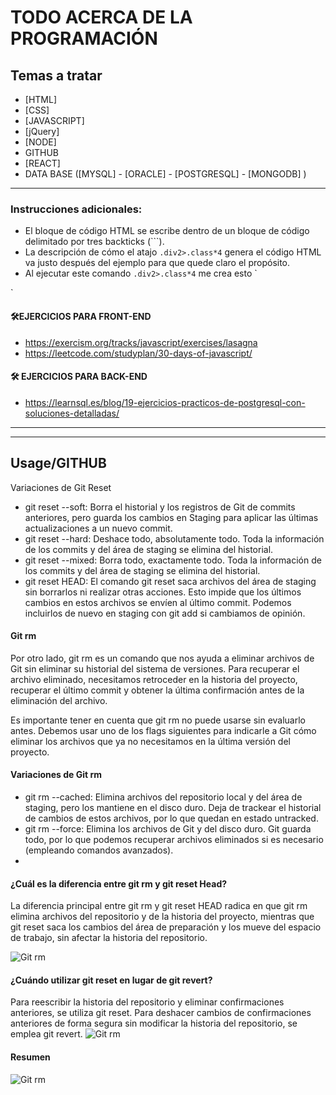 # TODO ACERCA DE LA PROGRAMACIÓN 


## Temas a tratar 
- [HTML]
- [CSS]
- [JAVASCRIPT]
- [jQuery]
- [NODE]
- GITHUB
- [REACT]
- DATA BASE ([MYSQL] - [ORACLE] - [POSTGRESQL] - [MONGODB] )
-------------------------------------------------------------



### Instrucciones adicionales:
- El bloque de código HTML se escribe dentro de un bloque de código delimitado por tres backticks (\`\`\`).
- La descripción de cómo el atajo `.div2>.class*4` genera el código HTML va justo después del ejemplo para que quede claro el propósito.
- Al ejecutar este comando `.div2>.class*4` me crea esto
`<div class="div2">
  <div class="class"></div>
  <div class="class"></div>
  <div class="class"></div>
  <div class="class"></div>
</div>
`


#### 🛠EJERCICIOS PARA FRONT-END
- https://exercism.org/tracks/javascript/exercises/lasagna
- https://leetcode.com/studyplan/30-days-of-javascript/


#### 🛠 EJERCICIOS PARA BACK-END
- https://learnsql.es/blog/19-ejercicios-practicos-de-postgresql-con-soluciones-detalladas/
---------------------------

---------------------------
## Usage/GITHUB
Variaciones de Git Reset

- git reset --soft:
  Borra el historial y los registros de Git de commits anteriores, pero guarda los cambios en Staging para aplicar las últimas actualizaciones a un nuevo commit.
- git reset --hard:
  Deshace todo, absolutamente todo. Toda la información de los commits y del área de staging se elimina del historial.
- git reset --mixed:
  Borra todo, exactamente todo. Toda la información de los commits y del área de staging se elimina del historial.
- git reset HEAD:
  El comando git reset saca archivos del área de staging sin borrarlos ni realizar otras acciones. Esto impide que los últimos cambios en estos archivos se envíen al último commit. Podemos incluirlos de nuevo en staging con git add si cambiamos de opinión.

#### Git rm
Por otro lado, git rm es un comando que nos ayuda a eliminar archivos de Git sin eliminar su historial del sistema de versiones. Para recuperar el archivo eliminado, necesitamos retroceder en la historia del proyecto, recuperar el último commit y obtener la última confirmación antes de la eliminación del archivo.

Es importante tener en cuenta que git rm no puede usarse sin evaluarlo antes. Debemos usar uno de los flags siguientes para indicarle a Git cómo eliminar los archivos que ya no necesitamos en la última versión del proyecto.

#### Variaciones de Git rm
- git rm --cached: Elimina archivos del repositorio local y del área de staging, pero los mantiene en el disco duro. Deja de trackear el historial de cambios de estos archivos, por lo que quedan en estado untracked.
- git rm --force: Elimina los archivos de Git y del disco duro. Git guarda todo, por lo que podemos recuperar archivos eliminados si es necesario (empleando comandos avanzados).
- 
#### ¿Cuál es la diferencia entre git rm y git reset Head?
La diferencia principal entre git rm y git reset HEAD radica en que git rm elimina archivos del repositorio y de la historia del proyecto, mientras que git reset saca los cambios del área de preparación y los mueve del espacio de trabajo, sin afectar la historia del repositorio.

![Git rm](https://static.platzi.com/media/user_upload/git-reset%20%281%29-77a1294a-fb8b-43d0-aace-a517c1a05c2e.jpg)


#### ¿Cuándo utilizar git reset en lugar de git revert?
Para reescribir la historia del repositorio y eliminar confirmaciones anteriores, se utiliza git reset. Para deshacer cambios de confirmaciones anteriores de forma segura sin modificar la historia del repositorio, se emplea git revert.
![Git rm](https://static.platzi.com/media/user_upload/lifecycle-674998bf-5510-4dc9-9840-edcbe86bf1e8.jpg)


#### Resumen 
![Git rm](https://static.platzi.com/media/user_upload/4-90f7d57a-0d77-4afa-b69e-e45966c52a37.jpg)

